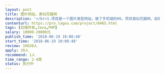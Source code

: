 ```yaml
---                
layout: post       
title: 图片网站，类似花瓣网           
description: '</br>1.项目是一个图片类型网站，做了手机端的H5。项目类似花瓣网，前端部分只有1-2个页面没有完成了，现在需要后端帮忙开发。</br></br>2.需要完成的项目链接：http://sheji.wedophp.com/</br></br>3.后端部分工作Java，php都可以。优先考虑在深圳的，或长沙的。</br></br>4.项目预期时间20—30天。离职的个人或者工作室/团队都可以，只要有时间，有技术。</br></br>5.项目预算价格8000-12000</br>'     
contenturl: https://pro.lagou.com/project/8465.html      
tags: [后端开发,Java,PHP]            
salary: 10000-20000元          
publish_time: '2018-06-19 10:08:48'         
start_time: '2018-06-19 10:08:48'           
review: 16620人                   
apply: 29人                   
recommend: 1人                   
time_range: 2-4周              
status: 执行中                  
---                 
```

